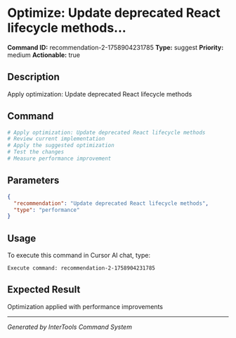 # Optimize: Update deprecated React lifecycle methods...

**Command ID:** recommendation-2-1758904231785
**Type:** suggest
**Priority:** medium
**Actionable:** true

## Description
Apply optimization: Update deprecated React lifecycle methods

## Command
```bash
# Apply optimization: Update deprecated React lifecycle methods
# Review current implementation
# Apply the suggested optimization
# Test the changes
# Measure performance improvement
```

## Parameters
```json
{
  "recommendation": "Update deprecated React lifecycle methods",
  "type": "performance"
}
```

## Usage
To execute this command in Cursor AI chat, type:
```
Execute command: recommendation-2-1758904231785
```

## Expected Result
Optimization applied with performance improvements

---
*Generated by InterTools Command System*
